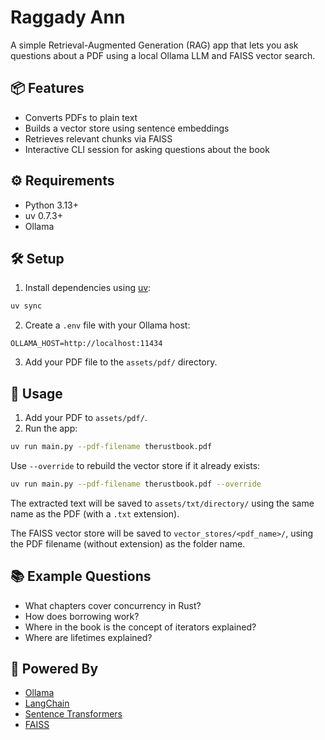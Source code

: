 # Raggady Ann

A simple Retrieval-Augmented Generation (RAG) app that lets you ask questions about a PDF using a local Ollama LLM and FAISS vector search.

## 📦 Features

- Converts PDFs to plain text
- Builds a vector store using sentence embeddings
- Retrieves relevant chunks via FAISS
- Interactive CLI session for asking questions about the book

## ⚙️ Requirements

* Python 3.13+
* uv 0.7.3+
* Ollama

## 🛠️ Setup

1. Install dependencies using [uv](https://github.com/astral-sh/uv):

```bash
uv sync
```

2. Create a `.env` file with your Ollama host:

```env
OLLAMA_HOST=http://localhost:11434
```

3. Add your PDF file to the `assets/pdf/` directory.


## 🚀 Usage

1. Add your PDF to `assets/pdf/`.
2. Run the app:

```bash
uv run main.py --pdf-filename therustbook.pdf
````

Use `--override` to rebuild the vector store if it already exists:

```bash
uv run main.py --pdf-filename therustbook.pdf --override
```

The extracted text will be saved to `assets/txt/directory/` using the same name as the PDF (with a `.txt` extension).

The FAISS vector store will be saved to `vector_stores/<pdf_name>/`, using the PDF filename (without extension) as the folder name.


## 📚 Example Questions

* What chapters cover concurrency in Rust?
* How does borrowing work?
* Where in the book is the concept of iterators explained?
* Where are lifetimes explained?

## 🧠 Powered By

* [Ollama](https://ollama.com)
* [LangChain](https://www.langchain.com/)
* [Sentence Transformers](https://www.sbert.net/)
* [FAISS](https://github.com/facebookresearch/faiss)
